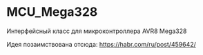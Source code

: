 # MCU_Mega328
Интерфейсный класс для микроконтроллера AVR8 Mega328

Идея позаимствована отсюда: https://habr.com/ru/post/459642/

